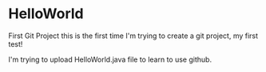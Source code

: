 # HelloWorld
First Git Project
this is the first time I'm trying to create a git project, my first test!

I'm trying to upload HelloWorld.java file to learn to use github. 
